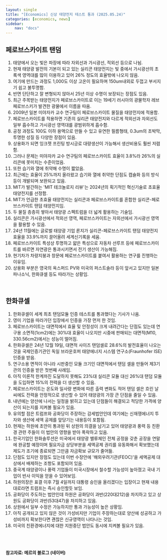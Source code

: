 ```yaml
---
layout: single
title: "[Economics] 신상 태양전지 테스트 통과 (2025.05.24)"
categories: [economics, news]
sidebar:
    nav: "docs"
---
```


## 페로브스카이트 탠덤
1. 태양에서 오는 빛은 파장에 따라 자외선과 가시광선, 적외선 등으로 나뉨.
1. 현재 태양광 발전의 기본이 되고 있는 실리콘 태양전지는 빛 중에서 가시광선의 초록색 영역대를 많이 이용하고 있어 26% 정도의 효율밖에 나오지 않음.
1. 여기에 만드는 과정도 1,000도 이상 고온이 필요하며 150um내외로 두껍고 부서지기 쉽고 불투명함.
1. 반면 단단하고 잘 변형되지 않아서 25년 이상 수명이 보장되는 장점도 있음.
1. 최근 주목받는 태양전지가 페로브스카이트로 이는 19세기 러시아의 광물학자 레브 페로브스키가 발견한 광물에서 이름을 따옴.
1. 2009년 일본 미야자카 교수 연구팀이 페로브스카이트 물질을 태양전지에 적용함.
1. 페로브스카이트를 적용하면 기존의 실리콘 태양전지와 다르게 적외선과 자외선도 일부 흡수하고 가시광선 영역대를 광범위하게 흡수함.
1. 공정 과정도 100도 이하 용액으로 만들 수 있고 유연한 필름형태, 0.3um의 초박막, 투명한 성질 등 다양한 장점이 있음.
1. 상용화가 되면 잉크젯 프린팅 방시긍로 대량생산이 가능해서 생산비용도 훨씬 저렴함.
1. 그러나 문제는 미야자카 교수 연구팀의 페로브스카이트 효율이 3.8%라 26%의 실리콘에 못미치는 수준이었음.
1. 또한 습기와 열에 취약해 수명이 짧았음.
1. 최근에는 효율이 25%까지 올라왔고 습기와 열에 취약한 단점도 캡슐화 등의 방식 등이 개발되며 보완되고 있음.
1. MIT가 발간하는 'MIT 테크놀로지 리뷰'는 2024년의 획기적인 혁신기술로 초효율 태양전지를 선정함.
1. MIT가 언급한 초효율 태양전지는 실리콘과 페로브스카이트를 혼합한 실리콘-페로브스카이트 탠덤 태양전지임.
1. 두 물질 층층히 쌓아서 태양광 스펙트럼을 더 넓게 활용하는 기술임.
1. 실리콘은 가시광선에서 적외선 영역, 페로브스카이트는 자외선에서 가시광선 영역을 활용할 수 있음.
1. 24년 11월에는 글로벌 태양광 기업 론지가 실리콘-페로브스카이트 탠덤 태양전지 효율을 33.9%까지 끌어올려 세계신기록을 세움.
1. 페로브스카이트 특성상 투명하고 얇은 특성으로 자동차 선루프 등에 페로브스카이트를 바르면 자연광은 통과시키면서 전기 생산이 가능해짐.
1. 현기차가 차량지붕과 창문에 페로브스카이트를 붙여서 활용하는 연구를 진행하는 이유임.
1. 상용화 부분은 영국의 옥스퍼드 PV와 미국의 퍼스트솔라 등이 앞서고 있지만 일본 파나소닉, 한화큐셀 등도 따라가는 상황임.

<br/>

## 한화큐셀
1. 한화큐셀이 세계 최초 탠덤모듈 인증 테스트를 통과했다는 기사가 나옴.
1. 영미 기업을 따라가던 입장에서 인증을 가장 먼저 한 것임.
1. 페로브스카이트는 대면적에서 효율 및 안정성이 크게 내려간다는 단점도 있는데 연구용 소면적(1cm2)에는 30%대 효율이 나오지만 시중에 판매되는 대면적(M10, 330.56cm2)에서는 성능이 떨어짐.
1. 한화큐셀은 24년 12월 19일, 대면적 사이즈 탠덤셀로 28.6%의 발전효율이 나오는 것을 국제인증기관인 독일 브라운호퍼 태양에너지 시스템 연구소(Fraunhofer ISE) 인증을 받음.
1. 연구소용 면적이 아니라 시판중인 모듈 크기인 대면적에서 탠덤 셀을 만들어 제3기관의 인증을 받은 첫번째 사례임.
1. 아직 이론적 한계까진 도달하지 못해도 23%대 실리콘 모듈 대신 26%대 탠덤 모듈을 도입하면 15%의 전력을 더 생산할 수 있음.
1. 페로브스카이트는 온도와 일사량 변화에 따른 출력 변화도 적어 탠덤 셀은 흐린 날씨에도 전력을 안정적으로 생산할 수 있어 태양광의 가장 큰 단점을 줄일 수 있음.
1. 내년에는 양산에 나서는 일정을 밝히고 있는데 단점들이 해결되고 적당한 가격에 양산이 되는지를 지켜볼 필요가 있음.
1. 유의할 점은 트럼프와 공화당이 주장하는 감세법안인데 여기에는 신재쟁에너지 투자와 생산에 세액 공제를 앞당기는 내용등이 포함됨.
1. 현재는 하원에 초안이 통과된 뒤 상원의 의결을 남기고 있어 태양광과 풍력 등 친환경 관련 주들이 이 법안의 영향을 받아 폭락하고 있음.
1. 한국기업인 한화솔루션은 미국에서 태양광 밸류체인 전체 공정을 갖춘 공장을 연말에 완공할 예정이며 필요자금 상당부분을 세액공제 권리를 유동화해서 확보했는데 제도가 조기에 종료되면 그만큼 자금확보 규모가 줄어듦.
1. 단점도 있지만 장점도 있는데 이번 수장안에 '해외우려기관(FEOC)'을 세액공제 대상에서 배제하는 조항도 포함되어 있음.
1. 중국계 태양광이나 풍력 기업들이 미국시장에서 철수할 가능성이 높아졌고 국내 기업이 반사 이익을 얻을 수 있어보임.
1. 하원의장은 표결 이후 7월 4일까지 대통령 승인을 올리겠다는 입장이고 현재 내용대로라면 트럼프는 즉시 승인할듯 보임.
1. 공화당이 주도하는 법안인데 하원은 공화당이 과반(220대212)을 차지하고 있고 상원도 공화당이 과반(53대47)을 차지하고 있음.
1. 상원에서 일부 수정은 가능하지만 통과 가능성이 높은 상황임.
1. 아직 공개되고 있지 않은 것이 가성비지만 기업이 주장하는대로 양산에 성공하고 가성비까지 확보한다면 괜찮은 신규영역이 나타나는 것임.
1. 미국의 친환경에너지에 대한 지원중단 법안도 동시에 지켜볼 필요가 있음.



<br/>
<br/>

#### 참고자료: 메르의 블로그 (네이버)
